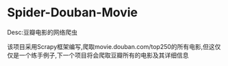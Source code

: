 # Spider-Douban-Movie
Desc:豆瓣电影的网络爬虫

该项目采用Scrapy框架编写,爬取movie.douban.com/top250的所有电影,但这仅仅是一个练手例子,下一个项目将会爬取豆瓣所有的电影及其详细信息

